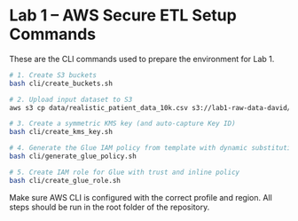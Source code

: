 # Lab 1 – AWS Secure ETL Setup Commands

These are the CLI commands used to prepare the environment for Lab 1.

```bash
# 1. Create S3 buckets
bash cli/create_buckets.sh

# 2. Upload input dataset to S3
aws s3 cp data/realistic_patient_data_10k.csv s3://lab1-raw-data-david/

# 3. Create a symmetric KMS key (and auto-capture Key ID)
bash cli/create_kms_key.sh

# 4. Generate the Glue IAM policy from template with dynamic substitution
bash cli/generate_glue_policy.sh

# 5. Create IAM role for Glue with trust and inline policy
bash cli/create_glue_role.sh
```

Make sure AWS CLI is configured with the correct profile and region.
All steps should be run in the root folder of the repository.
